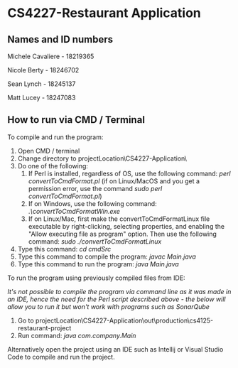 # CS4227-Restaurant Application


## Names and ID numbers
Michele Cavaliere - 18219365

Nicole Berty - 18246702

Sean Lynch - 18245137

Matt Lucey - 18247083

## How to run via CMD / Terminal

To compile and run the program:
1. Open CMD / terminal
2. Change directory to projectLocation\CS4227-Application\
3. Do one of the following:
   1. If Perl is installed, regardless of OS, use the following command: *perl convertToCmdFormat.pl* (if on Linux/MacOS and you get a permission error, use the command *sudo perl convertToCmdFormat.pl*)
   2. If on Windows, use the following command: *.\convertToCmdFormatWin.exe*
   3. If on Linux/Mac, first make the convertToCmdFormatLinux file executable by right-clicking, selecting properties, and enabling the "Allow executing file as program" option. Then use the following command: 
   *sudo ./convertToCmdFormatLinux*
4. Type this command: *cd cmdSrc*
5. Type this command to compile the program: *javac Main.java*
6. Type this command to run the program: *java Main.java*

To run the program using previously compiled files from IDE:

*It's not possible to compile the program via command line as it was made in an IDE, hence the need for the Perl script described above - the below will allow you to run it but won't work with programs such as SonarQube*
1. Go to projectLocation\CS4227-Application\out\production\cs4125-restaurant-project
2. Run command: *java com.company.Main*

Alternatively open the project using an IDE such as Intellij or Visual Studio Code to compile and run the project.